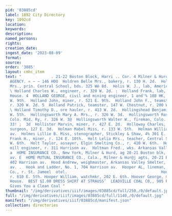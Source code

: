```yaml
---
pid: '03885cd'
label: 1892 City Directory
key: 1892cd
location: 
keywords: 
description: 
named_persons: 
rights: 
creation_date: 
ingest_date: '2023-08-09'
format: 
source: 
order: '3885'
layout: cmhc_item
text: "             . 21-22 Boston Block, Harri .. Cor. 4 Milner & Hurd, PIONEER INSURANCE
  AGENCY. « — — 146 HOO  Holdren Belle Mrs., bakery, r. 130 H. 2d.  Holdridge Adelaide
  Mrs., prin. Central School, bds. 325 Wé 8d.  Holis W. J., lab, American Smelter.
  \ Holland Charles W., engineer, r. 320 W. 2d. :  Holland Frank, lab, r. American
  House. 4  HOLLAND GEORGE, civil and mining engineer, 1 and'% 108 HK, 4th, r. 321
  W. 9th.  Holland John, miner, r. 521 E. 9th.  Holland John F., teamster, T. D. Holland,
  r. 320 W. 2d. 5  Holland Patrick, teamster, 147 W. Chestnut, r. 200 Ww Chestnut.
  \ Holland Timothy D., ore hauler, r. 413 W. 2d.  Hollingshead Benjamin F., r. 200
  W. 5th.  Hollingsworth Mary A. Mrs., r. 326 W. 3d.  Hollingsworth Ross, engineer,
  Colo. Mid. Ry, r. 326 W. 3@  Hollingsworth Walter W., fireman, Colo. Mid. Ry, r.
  33! ;  3d  Hollister Marvin, miner, r. 427 E. 2d.  Holloway Charles, veterinary
  surgeon, 127 E. 3d.  Holman Mabel Miss, r. 133 W. 5th.  Holman William, r. 202 Harrison
  av.  Holmes Lillie B. Miss, stenographer, Stickley & Shaw, 4% 301 E. 5th. 2  Holshouser
  Frank H., miner, r. 124 E. 10th.  Holt Lelia Mrs., teacher, Central School, r. £10
  W. 6th.  Holt Taylor, assayer, Elgin Smelting Co., r. 410 W. 6th.  Holthoff H. C.,
  mill engineer, r. 311 Harrison av.  Holtman Fred., wks. Arkansas Valley Smelter.
  a  HOME INSURANCE CO., New York, Milner & Hurd, ag 20-21 Boston blk, 402 Harrison
  av. E  HOME MUTUAL INSURANCE CO., Cala., Milner & Hur@j agts, 20-21 Boston blk,
  402 Harrison av.  Hood Andrew, weighmaster, Arkansas Valley Smelter, % 405 Harrison
  av. .  Hook and Ladder, No. 1, 704 Harrison av.  Hooper AL, lineman, Colorado Telephone
  Co., r. St. Jameel  otel.                                         Hooper James,
  r. 610 E. 5th. Hooper William, watchmkr, 202 E. 6th. Hoover George, miner, r. American
  House.  BEST $I.00 DRESS SHIRT AT STRAUSS’  LEADVILLE COAL C0,, 905 Poplar St.,
  Gives You a Clean Coal "
thumbnail: "/img/derivatives/iiif/images/03885cd/full/250,/0/default.jpg"
full: "/img/derivatives/iiif/images/03885cd/full/1140,/0/default.jpg"
manifest: "/img/derivatives/iiif/03885cd/manifest.json"
collection: directories
---
```

